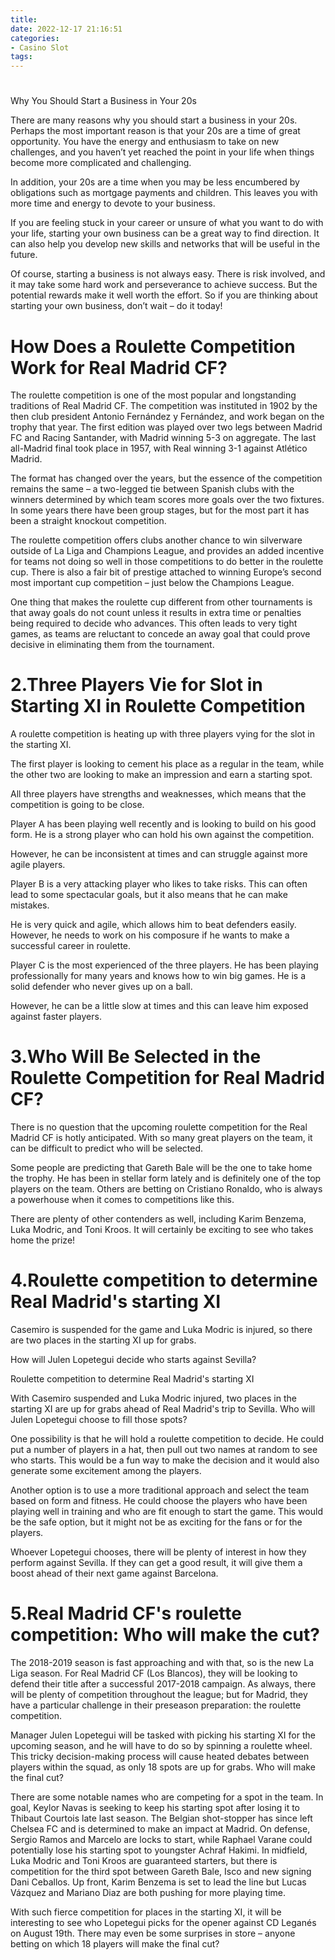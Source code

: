```yaml
---
title: 
date: 2022-12-17 21:16:51
categories:
- Casino Slot
tags:
---
```



# 

Why You Should Start a Business in Your 20s

There are many reasons why you should start a business in your 20s. Perhaps the most important reason is that your 20s are a time of great opportunity. You have the energy and enthusiasm to take on new challenges, and you haven’t yet reached the point in your life when things become more complicated and challenging.

In addition, your 20s are a time when you may be less encumbered by obligations such as mortgage payments and children. This leaves you with more time and energy to devote to your business.

If you are feeling stuck in your career or unsure of what you want to do with your life, starting your own business can be a great way to find direction. It can also help you develop new skills and networks that will be useful in the future.

Of course, starting a business is not always easy. There is risk involved, and it may take some hard work and perseverance to achieve success. But the potential rewards make it well worth the effort. So if you are thinking about starting your own business, don’t wait – do it today!

# How Does a Roulette Competition Work for Real Madrid CF?

The roulette competition is one of the most popular and longstanding traditions of Real Madrid CF. The competition was instituted in 1902 by the then club president Antonio Fernández y Fernández, and work began on the trophy that year. The first edition was played over two legs between Madrid FC and Racing Santander, with Madrid winning 5-3 on aggregate. The last all-Madrid final took place in 1957, with Real winning 3-1 against Atlético Madrid.

The format has changed over the years, but the essence of the competition remains the same – a two-legged tie between Spanish clubs with the winners determined by which team scores more goals over the two fixtures. In some years there have been group stages, but for the most part it has been a straight knockout competition.

The roulette competition offers clubs another chance to win silverware outside of La Liga and Champions League, and provides an added incentive for teams not doing so well in those competitions to do better in the roulette cup. There is also a fair bit of prestige attached to winning Europe’s second most important cup competition – just below the Champions League.

One thing that makes the roulette cup different from other tournaments is that away goals do not count unless it results in extra time or penalties being required to decide who advances. This often leads to very tight games, as teams are reluctant to concede an away goal that could prove decisive in eliminating them from the tournament.

# 2.Three Players Vie for Slot in Starting XI in Roulette Competition

A roulette competition is heating up with three players vying for the slot in the starting XI.

The first player is looking to cement his place as a regular in the team, while the other two are looking to make an impression and earn a starting spot.

All three players have strengths and weaknesses, which means that the competition is going to be close.

Player A has been playing well recently and is looking to build on his good form. He is a strong player who can hold his own against the competition.

However, he can be inconsistent at times and can struggle against more agile players.

Player B is a very attacking player who likes to take risks. This can often lead to some spectacular goals, but it also means that he can make mistakes.

He is very quick and agile, which allows him to beat defenders easily. However, he needs to work on his composure if he wants to make a successful career in roulette.

Player C is the most experienced of the three players. He has been playing professionally for many years and knows how to win big games. He is a solid defender who never gives up on a ball.

However, he can be a little slow at times and this can leave him exposed against faster players.

# 3.Who Will Be Selected in the Roulette Competition for Real Madrid CF?

There is no question that the upcoming roulette competition for the Real Madrid CF is hotly anticipated. With so many great players on the team, it can be difficult to predict who will be selected.

Some people are predicting that Gareth Bale will be the one to take home the trophy. He has been in stellar form lately and is definitely one of the top players on the team. Others are betting on Cristiano Ronaldo, who is always a powerhouse when it comes to competitions like this.

There are plenty of other contenders as well, including Karim Benzema, Luka Modric, and Toni Kroos. It will certainly be exciting to see who takes home the prize!

# 4.Roulette competition to determine Real Madrid's starting XI 

Casemiro is suspended for the game and Luka Modric is injured, so there are two places in the starting XI up for grabs.

How will Julen Lopetegui decide who starts against Sevilla?

Roulette competition to determine Real Madrid's starting XI 


With Casemiro suspended and Luka Modric injured, two places in the starting XI are up for grabs ahead of Real Madrid's trip to Sevilla. Who will Julen Lopetegui choose to fill those spots?

One possibility is that he will hold a roulette competition to decide. He could put a number of players in a hat, then pull out two names at random to see who starts. This would be a fun way to make the decision and it would also generate some excitement among the players.

Another option is to use a more traditional approach and select the team based on form and fitness. He could choose the players who have been playing well in training and who are fit enough to start the game. This would be the safe option, but it might not be as exciting for the fans or for the players.

Whoever Lopetegui chooses, there will be plenty of interest in how they perform against Sevilla. If they can get a good result, it will give them a boost ahead of their next game against Barcelona.

# 5.Real Madrid CF's roulette competition: Who will make the cut?

The 2018-2019 season is fast approaching and with that, so is the new La Liga season. For Real Madrid CF (Los Blancos), they will be looking to defend their title after a successful 2017-2018 campaign. As always, there will be plenty of competition throughout the league; but for Madrid, they have a particular challenge in their preseason preparation: the roulette competition.

Manager Julen Lopetegui will be tasked with picking his starting XI for the upcoming season, and he will have to do so by spinning a roulette wheel. This tricky decision-making process will cause heated debates between players within the squad, as only 18 spots are up for grabs. Who will make the final cut?

There are some notable names who are competing for a spot in the team. In goal, Keylor Navas is seeking to keep his starting spot after losing it to Thibaut Courtois late last season. The Belgian shot-stopper has since left Chelsea FC and is determined to make an impact at Madrid. On defense, Sergio Ramos and Marcelo are locks to start, while Raphael Varane could potentially lose his starting spot to youngster Achraf Hakimi. In midfield, Luka Modric and Toni Kroos are guaranteed starters, but there is competition for the third spot between Gareth Bale, Isco and new signing Dani Ceballos. Up front, Karim Benzema is set to lead the line but Lucas Vázquez and Mariano Diaz are both pushing for more playing time.

With such fierce competition for places in the starting XI, it will be interesting to see who Lopetegui picks for the opener against CD Leganés on August 19th. There may even be some surprises in store – anyone betting on which 18 players will make the final cut?